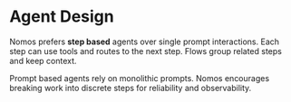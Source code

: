 # Agent Design

Nomos prefers **step based** agents over single prompt interactions. Each step can use tools and routes to the next step. Flows group related steps and keep context.

Prompt based agents rely on monolithic prompts. Nomos encourages breaking work into discrete steps for reliability and observability.
